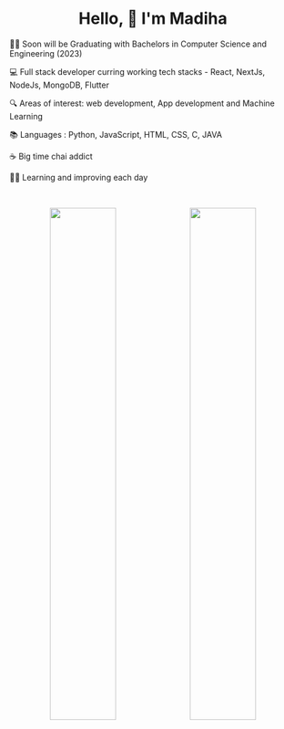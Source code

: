 <h1 align=center>Hello, 👋 I'm Madiha </h1>
  
👩‍🎓 Soon will be Graduating with Bachelors in Computer Science and Engineering (2023)

💻 Full stack developer curring working tech stacks - React, NextJs, NodeJs, MongoDB, Flutter

🔍 Areas of interest: web development, App development and Machine Learning

📚 Languages : Python, JavaScript, HTML, CSS, C, JAVA

☕ Big time chai addict

👩‍💻 Learning and improving each day

<br>
<p align="center">
  <img width="48%" src="https://github-readme-stats.vercel.app/api?username=madihamallick&show_icons=true&count_private=true" />
  <img width="48%" src="https://github-readme-streak-stats.herokuapp.com/?user=madihamallick" />
</p>

